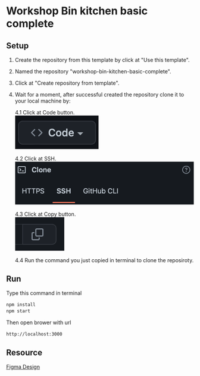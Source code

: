 # Workshop Bin kitchen basic complete

## Setup

1. Create the repository from this template by click at "Use this template".
2. Named the repository "workshop-bin-kitchen-basic-complete".
3. Click at "Create repository from template".
4. Wait for a moment, after successful created the repository clone it to your local machine by:

    4.1 Click at Code button.  
![Click at Code image](./src/assets/readme_1.png)

    4.2 Click at SSH.  
![Click at SSH image](./src/assets/readme_2.png)

    4.3 Click at Copy button.  
![Click at copy image](./src/assets/readme_3.png)

    4.4 Run the command you just copied in terminal to clone the reposiroty.

## Run

Type this command in terminal

```js
npm install
npm start
```

Then open brower with url

```text
http://localhost:3000
```

## Resource

[Figma Design](https://www.figma.com/file/8EFoDBlMh5HevK2bes3vMO/SoAcademy---Food-Menu-App?node-id=0%3A1)

